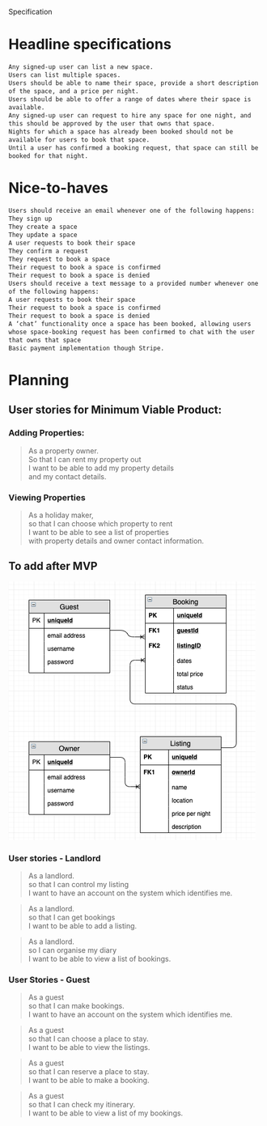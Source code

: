 Specification

# Headline specifications

    Any signed-up user can list a new space.
    Users can list multiple spaces.
    Users should be able to name their space, provide a short description of the space, and a price per night.
    Users should be able to offer a range of dates where their space is available.
    Any signed-up user can request to hire any space for one night, and this should be approved by the user that owns that space.
    Nights for which a space has already been booked should not be available for users to book that space.
    Until a user has confirmed a booking request, that space can still be booked for that night.

# Nice-to-haves

    Users should receive an email whenever one of the following happens:
    They sign up
    They create a space
    They update a space
    A user requests to book their space
    They confirm a request
    They request to book a space
    Their request to book a space is confirmed
    Their request to book a space is denied
    Users should receive a text message to a provided number whenever one of the following happens:
    A user requests to book their space
    Their request to book a space is confirmed
    Their request to book a space is denied
    A ‘chat’ functionality once a space has been booked, allowing users whose space-booking request has been confirmed to chat with the user that owns that space
    Basic payment implementation though Stripe.

# Planning

## User stories for Minimum Viable Product:

### Adding Properties:  
> As a property owner.  
> So that I can rent my property out  
> I want to be able to add my property details   
> and my contact details.

### Viewing Properties
> As a holiday maker,   
> so that I can choose which property to rent  
> I want to be able to see a list of properties  
> with property details and owner contact information.

## To add after MVP

![erd-1](images/erd-1.png)

### User stories - Landlord
> As a landlord.  
> so that I can control my listing  
> I want to have an account on the system which identifies me.

> As a landlord.  
> so that I can get bookings  
> I want to be able to add a listing.
 
> As a landlord.  
> so I can organise my diary  
> I want to be able to view a list of bookings.

### User Stories - Guest 
> As a guest  
> so that I can make bookings.  
> I want to have an account on the system which identifies me.

> As a guest  
> so that I can choose a place to stay.  
> I want to be able to view the listings.

> As a guest  
> so that I can reserve a place to stay.   
> I want to be able to make a booking. 

> As a guest  
> so that I can check my itinerary.   
> I want to be able to view a list of my bookings. 